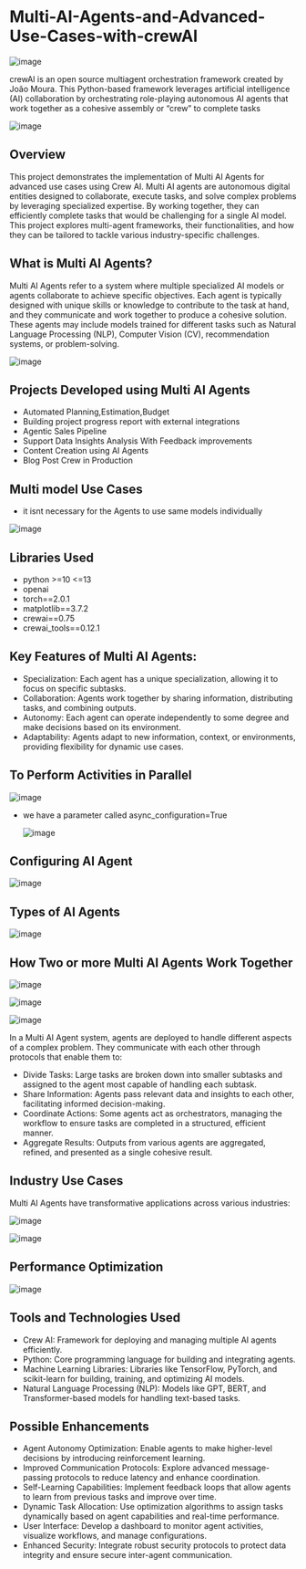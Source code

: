# Multi-AI-Agents-and-Advanced-Use-Cases-with-crewAI 
    
![image](https://github.com/user-attachments/assets/a63eaace-0914-464f-a2fb-9472f97256ac) 
  
crewAI is an open source multiagent orchestration framework created by João Moura. This Python-based framework leverages artificial intelligence (AI) collaboration by orchestrating role-playing autonomous 
AI agents that work together as a cohesive assembly or “crew” to complete tasks
 

![image](https://github.com/user-attachments/assets/4279bb69-bd72-411f-8ff8-7bf1650d6190)


## Overview
This project demonstrates the implementation of Multi AI Agents for advanced use cases using Crew AI. Multi AI agents are autonomous digital entities designed to collaborate, execute tasks, and solve complex problems by leveraging specialized expertise. By working together, they can efficiently complete tasks that would be challenging for a single AI model. This project explores multi-agent frameworks, their functionalities, and how they can be tailored to tackle various industry-specific challenges.

## What is Multi AI Agents?
Multi AI Agents refer to a system where multiple specialized AI models or agents collaborate to achieve specific objectives. Each agent is typically designed with unique skills or knowledge to contribute to the task at hand, and they communicate and work together to produce a cohesive solution. These agents may include models trained for different tasks such as Natural Language Processing (NLP), Computer Vision (CV), recommendation systems, or problem-solving.

![image](https://github.com/user-attachments/assets/e2d79020-83c7-4f6f-81c7-9e6ade384833)


## Projects Developed using Multi AI Agents
- Automated Planning,Estimation,Budget
- Building project progress report with external integrations
- Agentic Sales Pipeline
- Support Data Insights Analysis With Feedback improvements
- Content Creation using AI Agents
- Blog Post Crew in Production

## Multi model Use Cases

- it isnt necessary for the Agents to use same models individually
  
![image](https://github.com/user-attachments/assets/5e20302f-91d9-4283-bd63-5ea56838ab06)

## Libraries Used
- python >=10 <=13
- openai
- torch==2.0.1
- matplotlib==3.7.2
- crewai==0.75
- crewai_tools==0.12.1

## Key Features of Multi AI Agents:

- Specialization: Each agent has a unique specialization, allowing it to focus on specific subtasks.
- Collaboration: Agents work together by sharing information, distributing tasks, and combining outputs.
- Autonomy: Each agent can operate independently to some degree and make decisions based on its environment.
- Adaptability: Agents adapt to new information, context, or environments, providing flexibility for dynamic use cases.

## To Perform Activities in Parallel

![image](https://github.com/user-attachments/assets/e0a0e094-17f3-4f9a-813c-ad8e1d891410)

- we have a parameter called async_configuration=True

  ![image](https://github.com/user-attachments/assets/7fd25c1b-c01b-4409-b713-fa5d46990abf)

## Configuring AI Agent

![image](https://github.com/user-attachments/assets/eda8b3a2-dbdd-4e1a-a21f-2b62d3e1302a)


## Types of AI Agents

![image](https://github.com/user-attachments/assets/2de4c0a8-f26b-40d3-9a5e-a8d5cdc6b534)


## How  Two or more Multi AI Agents Work Together

![image](https://github.com/user-attachments/assets/8484ac13-9bb1-4617-a905-d3d450515655)



![image](https://github.com/user-attachments/assets/a277e07e-7c0a-4501-b2f1-138bf415764e)


![image](https://github.com/user-attachments/assets/1a7bc026-da7e-4eca-ba1c-3a134f366202)

In a Multi AI Agent system, agents are deployed to handle different aspects of a complex problem. They communicate with each other through protocols that enable them to:

- Divide Tasks: Large tasks are broken down into smaller subtasks and assigned to the agent most capable of handling each subtask.
- Share Information: Agents pass relevant data and insights to each other, facilitating informed decision-making.
- Coordinate Actions: Some agents act as orchestrators, managing the workflow to ensure tasks are completed in a structured, efficient manner.
- Aggregate Results: Outputs from various agents are aggregated, refined, and presented as a single cohesive result.

## Industry Use Cases
Multi AI Agents have transformative applications across various industries:

![image](https://github.com/user-attachments/assets/dce15486-8dd2-4c1f-8f9b-ca5a4ae673b2)

![image](https://github.com/user-attachments/assets/3b6e2d7e-1613-40c3-8a99-aeac771bd257)



## Performance Optimization

![image](https://github.com/user-attachments/assets/02d08e3b-039b-4553-a29e-59c4ac615312)


## Tools and Technologies Used

- Crew AI: Framework for deploying and managing multiple AI agents efficiently.
- Python: Core programming language for building and integrating agents.
- Machine Learning Libraries: Libraries like TensorFlow, PyTorch, and scikit-learn for building, training, and optimizing AI models.
- Natural Language Processing (NLP): Models like GPT, BERT, and Transformer-based models for handling text-based tasks.

## Possible Enhancements

- Agent Autonomy Optimization: Enable agents to make higher-level decisions by introducing reinforcement learning.
- Improved Communication Protocols: Explore advanced message-passing protocols to reduce latency and enhance coordination.
- Self-Learning Capabilities: Implement feedback loops that allow agents to learn from previous tasks and improve over time.
- Dynamic Task Allocation: Use optimization algorithms to assign tasks dynamically based on agent capabilities and real-time performance.
- User Interface: Develop a dashboard to monitor agent activities, visualize workflows, and manage configurations.
- Enhanced Security: Integrate robust security protocols to protect data integrity and ensure secure inter-agent communication.
